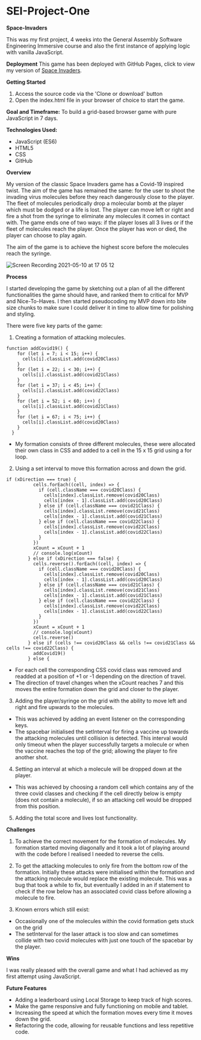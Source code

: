 # SEI-Project-One 
**Space-Invaders**

This was my first project, 4 weeks into the General Assembly Software Engineering Immersive course and also the first instance of applying logic with vanilla JavaScript.

**Deployment** 
This game has been deployed with GitHub Pages, click to view my version of [Space Invaders](https://jahnviipatell.github.io/SEI-Project-One/). 

**Getting Started**
1. Access the source code via the 'Clone or download' button
2. Open the index.html file in your browser of choice to start the game.

**Goal and Timeframe:**
To build a grid-based browser game with pure JavaScript in 7 days.

**Technologies Used:**
- JavaScript (ES6)
- HTML5
- CSS
- GitHub

**Overview**

My version of the classic Space Invaders game has a Covid-19 inspired twist. The aim of the game has remained the same: for the user to shoot the invading virus molecules before they reach dangerously close to the player. The fleet of molecules periodically drop a molecular bomb at the player which must be dodged or a life is lost. The player can move left or right and fire a shot from the syringe to eliminate any molecules it comes in contact with. The game ends one of two ways: if the player loses all 3 lives or if the fleet of molecules reach the player. Once the player has won or died, the player can choose to play again. 

The aim of the game is to achieve the highest score before the molecules reach the syringe. 

![Screen Recording 2021-05-10 at 17 05 12](https://user-images.githubusercontent.com/78035012/117689829-0fa99880-b1b2-11eb-8c91-24d40dd82b6a.gif)

**Process**

I started developing the game by sketching out a plan of all the different functionalities the game should have, and ranked them to critical for MVP and Nice-To-Haves. I then started pseudocoding my MVP down into bite size chunks to make sure I could deliver it in time to allow time for polishing and styling.

There were five key parts of the game: 

1. Creating a formation of attacking molecules.

```
function addCovid19() {
    for (let i = 7; i < 15; i++) {
      cells[i].classList.add(covid20Class)
    }
    for (let i = 22; i < 30; i++) {
      cells[i].classList.add(covid21Class)
    }
    for (let i = 37; i < 45; i++) {
      cells[i].classList.add(covid22Class)
    }
    for (let i = 52; i < 60; i++) {
      cells[i].classList.add(covid21Class)
    }
    for (let i = 67; i < 75; i++) {
      cells[i].classList.add(covid20Class)
    }
  }
 ```
 
- My formation consists of three different molecules, these were allocated their own class in CSS and added to a cell in the 15 x 15 grid using a for loop. 
 
2. Using a set interval to move this formation across and down the grid.
 
```
if (xDirection === true) {
          cells.forEach((cell, index) => {
            if (cell.className === covid20Class) {
              cells[index].classList.remove(covid20Class)
              cells[index - 1].classList.add(covid20Class)
            } else if (cell.className === covid21Class) {
              cells[index].classList.remove(covid21Class)
              cells[index - 1].classList.add(covid21Class)
            } else if (cell.className === covid22Class) {
              cells[index].classList.remove(covid22Class)
              cells[index - 1].classList.add(covid22Class)
            }
          })
          xCount = xCount + 1
          // console.log(xCount)
        } else if (xDirection === false) {
          cells.reverse().forEach((cell, index) => {
            if (cell.className === covid20Class) {
              cells[index].classList.remove(covid20Class)
              cells[index - 1].classList.add(covid20Class)
            } else if (cell.className === covid21Class) {
              cells[index].classList.remove(covid21Class)
              cells[index - 1].classList.add(covid21Class)
            } else if (cell.className === covid22Class) {
              cells[index].classList.remove(covid22Class)
              cells[index - 1].classList.add(covid22Class)
            }
          })
          xCount = xCount + 1
          // console.log(xCount)
          cells.reverse()
        } else if (cells !== covid20Class && cells !== covid21Class && cells !== covid22Class) {
          addCovid19()
        } else {
```
 
- For each cell the corresponding CSS covid class was removed and readded at a position of +1 or -1 depending on the direction of travel. 
- The direction of travel changes when the xCount reaches 7 and this moves the entire formation down the grid and closer to the player. 
 
3. Adding the player/syringe on the grid with the ability to move left and right and fire upwards to the molecules. 
- This was achieved by adding an event listener on the corresponding keys. 
- The spacebar initialised the setInterval for firing a vaccine up towards the attacking molecules until collision is detected. This interval would only timeout when the player successfully targets a molecule or when the vaccine reaches the top of the grid; allowing the player to fire another shot. 

4. Setting an interval at which a molecule will be dropped down at the player. 
- This was achieved by choosing a random cell which contains any of the three covid classes and checking if the cell directly below is empty (does not contain a molecule), if so an attacking cell would be dropped from this position. 
5. Adding the total score and lives lost functionality.
 
**Challenges**

1. To achieve the correct movement for the formation of molecules. My formation started moving diagonally and it took a lot of playing around with the code before I realised I needed to reverse the cells. 

2. To get the attacking molecules to only fire from the bottom row of the formation. Initially these attacks were initialised within the formation and the attacking molecule would replace the existing molecule. This was a bug that took a while to fix, but eventually I added in an if statement to check if the row below has an associated covid class before allowing a molecule to fire. 

3. Known errors which still exist: 
  - Occasionally one of the molecules within the covid formation gets stuck on the grid
  - The setInterval for the laser attack is too slow and can sometimes collide with two covid molecules with just one touch of the spacebar by the player. 

**Wins**

I was really pleased with the overall game and what I had achieved as my first attempt using JavaScript. 

**Future Features**

- Adding a leaderboard using Local Storage to keep track of high scores.
- Make the game responsive and fully functioning on mobile and tablet. 
- Increasing the speed at which the formation moves every time it moves down the grid. 
- Refactoring the code, allowing for reusable functions and less repetitive code. 




